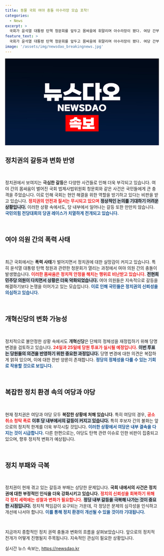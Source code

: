 ```yaml
---
title: 동물 국회 여야 충돌 아수라장 모습 포착!
categories:
  - News
excerpt: >
  국회가 윤석열 대통령 탄핵 청문회를 앞두고 몸싸움에 휘말리며 아수라장이 됐다. 여당 간부의 공소 취소 부탁 폭로로 당내 갈등까지 점화, 개혁신당은 당명 개정 투표를 예고했다. 정치권의 혼란이 가속화되고 있다.
feature_text: >
  국회가 윤석열 대통령 탄핵 청문회를 앞두고 몸싸움에 휘말리며 아수라장이 됐다. 여당 간부의 공소 취소 부탁 폭로로 당내 갈등까지 점화, 개혁신당은 당명 개정 투표를 예고했다. 정치권의 혼란이 가속화되고 있다.
image: '/assets/img/newsdao_breakingnews.jpg'
---
```


<p><img src="/assets/img/newsdao_breakingnews.jpg" alt="firstkoreanews 속보" /></p>

<h2 data-ke-size="size26">정치권의 갈등과 변화 반영</h2>

<p data-ke-size="size16">&nbsp;</p>

<p>정치권에서 보여지는 <b>극심한 갈등</b>은 다양한 사건들로 인해 더욱 부각되고 있습니다. 여야 간의 몸싸움이 벌어진 국회 법제사법위원회 청문회와 같은 사건은 국민들에게 큰 충격을 주었습니다. 이로 인해 국회는 현안 해결을 위한 역할을 방기하고 있다는 비판을 받고 있습니다. <b><span style="color: #ee2323;">정치권의 안전과 질서는 무시되고 있으며</span></b> <b><span style="background-color: #21538527;">정상적인 논의를 기대하기 어려운 상황입니다.</span></b> 이러한 상황 속에서도, 당 내부에서 일어나는 갈등 또한 만만치 않습니다. <b><span style="color: #1a5490;">국민의힘 전당대회의 당권 레이스가 치열하게 전개되고 있습니다.</span></b></p>

<p data-ke-size="size16">&nbsp;</p>

<h2 data-ke-size="size26">여야 의원 간의 폭력 사태</h2>

<p data-ke-size="size16">&nbsp;</p>

<p>최근 국회에서는 <b>폭력 사태</b>가 벌어지면서 정치권에 대한 실망감이 커지고 있습니다. 특히 윤석열 대통령 탄핵 청원과 관련한 청문회가 열리는 과정에서 여야 의원 간의 충돌이 발생했습니다. <b><span style="color: #ee2323;">이러한 몸싸움은 정치적 안정을 해치는 행위로 비난받고 있습니다.</span></b> <b><span style="background-color: #21538527;">전현희 민주당 의원이 다치면서 상황은 더욱 악화되었습니다.</span></b> 여야 의원들은 지속적으로 갈등을 해결하기보다 논쟁을 이어가고 있는 모습입니다. <b><span style="color: #1a5490;">이로 인해 국민들은 정치권의 신뢰성을 의심하고 있습니다.</span></b></p>

<p data-ke-size="size16">&nbsp;</p>

<h2 data-ke-size="size26">개혁신당의 변화 가능성</h2>

<p data-ke-size="size16">&nbsp;</p>

<p>정치적으로 불안정한 상황 속에서도 <b>개혁신당</b>은 단체의 정체성을 재정립하기 위해 당명 변경을 검토하고 있습니다. <b><span style="color: #ee2323;">24일과 25일에 당원 투표가 실시될 예정입니다.</span></b> <b><span style="background-color: #21538527;">이번 투표는 당원들의 의견을 반영하기 위한 중요한 과정입니다.</span></b> 당명 변경에 대한 의견은 복잡하게 얽혀 있으며, 이에 대한 찬반 양론이 존재합니다. <b><span style="color: #1a5490;">정당의 정체성을 다룰 수 있는 기회로 작용할 것으로 보입니다.</span></b></p>

<p data-ke-size="size16">&nbsp;</p>

<h2 data-ke-size="size26">복잡한 정치 환경 속의 여당과 야당</h2>

<p data-ke-size="size16">&nbsp;</p>

<p>현재 정치권은 여당과 야당 모두 <b>복잡한 상황에 처해 있습니다</b>. 특히 여당의 경우, <b><span style="color: #ee2323;">공소 취소 청탁 폭로</span></b> <b><span style="background-color: #21538527;">이후 당 내부에서의 갈등이 커지고 있습니다.</span></b> 특히 후보자 간의 불화는 앞으로의 정치적 한계를 더욱 부각시킬 것입니다. <b><span style="color: #1a5490;">이러한 상황에서 여당은 내부 결속을 다지는 것이 시급합니다.</span></b> 다른 한편으로는, 야당도 탄핵 관련 이슈로 인한 비판이 집중되고 있으며, 향후 정치적 변화가 예상됩니다.</p>

<p data-ke-size="size16">&nbsp;</p>

<h2 data-ke-size="size26">정치 부패와 극복</h2>

<p data-ke-size="size16">&nbsp;</p>

<p>정치권이 현재 겪고 있는 갈등과 부패는 상당한 문제입니다. <b>국회 내에서의 사건은 정치권에 대한 부정적인 인식을 더욱 강화시키고 있습니다.</b> <b><span style="color: #ee2323;">정치의 신뢰성을 회복하기 위해 각 정치 세력에는 성찰과 변화가 필요합니다.</span></b> <b><span style="background-color: #21538527;">정당 내부 갈등을 극복해 나가는 것이 중요한 시점입니다.</span></b> 정치적 책임감이 요구되는 가운데, 각 정당은 문제의 심각성을 인식하고 개선에 나서야 합니다. <b><span style="color: #1a5490;">이를 통해 정치 환경이 개선될 수 있을 것이라 기대됩니다.</span></b></p>

<p data-ke-size="size16">&nbsp;</p>

<p>지금까지 종합적인 정치 권력 충돌과 변화의 흐름을 살펴보았습니다. 앞으로의 정치적 전개가 어떻게 진행될지 주목됩니다. 지속적인 관심이 필요한 상황입니다.</p>
실시간 뉴스 속보는, <a href="https://newsdao.kr" rel="dofollow">https://newsdao.kr</a>


